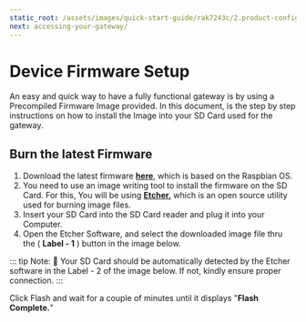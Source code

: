 ```yaml
---
static_root: /assets/images/quick-start-guide/rak7243c/2.product-configuration/1.firmware-setup
next: accessing-your-gateway/
---
```


# Device Firmware Setup

An easy and quick way to have a fully functional gateway is by using a Precompiled Firmware Image provided. In this document, is the step by step instructions on how to install the Image into your SD Card used for the gateway.

## Burn the latest Firmware

1. Download the latest firmware **[here](https://downloads.rakwireless.com/en/LoRa/Pilot-Gateway-Pro-RAK7243/Firmware/RAK7243C_Latest_Firmware.zip)**, which is based on the Raspbian OS.
2. You need to use an image writing tool to install the firmware on the SD Card. For this, You will be using **[Etcher](https://www.balena.io/etcher/),** which is an open source utility used for burning image files.
3. Insert your SD Card into the SD Card reader and plug it into your Computer.
4. Open the Etcher Software, and select the downloaded image file thru the ( **Label - 1** ) button in the image below.

::: tip Note:
:pencil: Your SD Card should be automatically detected by the Etcher software in the Label - 2 of the image below. If not, kindly ensure proper connection.
:::

Click Flash and wait for a couple of minutes until it displays "**Flash Complete.**"

<rk-img
  :src="`${$frontmatter.static_root}/1.htym80ccfx3xe5ycormf.png`"
  width="100%"
  figure-number="1"
  caption="Balena Etcher Software"
/>
